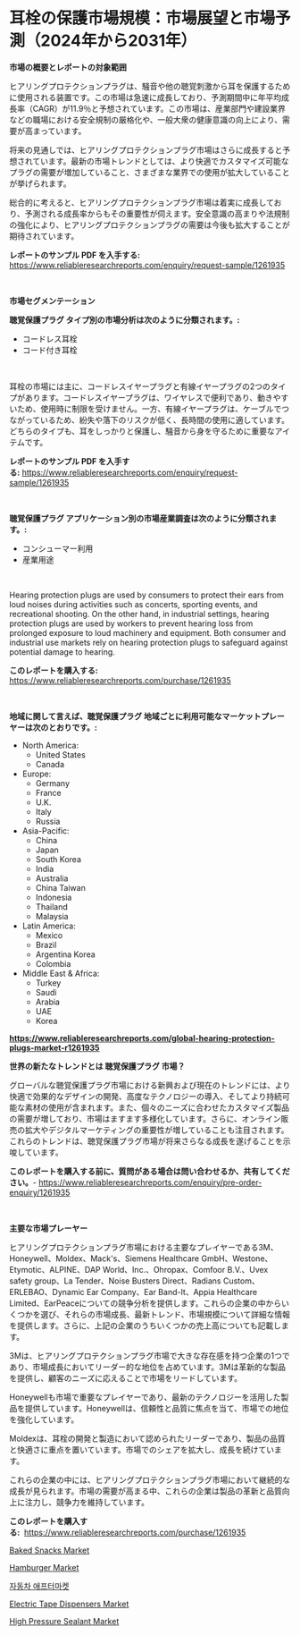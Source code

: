 <p><h1>耳栓の保護市場規模：市場展望と市場予測（2024年から2031年）</h1></p><p><strong>市場の概要とレポートの対象範囲</strong></p>
<p><p>ヒアリングプロテクションプラグは、騒音や他の聴覚刺激から耳を保護するために使用される装置です。この市場は急速に成長しており、予測期間中に年平均成長率（CAGR）が11.9％と予想されています。この市場は、産業部門や建設業界などの職場における安全規制の厳格化や、一般大衆の健康意識の向上により、需要が高まっています。</p><p>将来の見通しでは、ヒアリングプロテクションプラグ市場はさらに成長すると予想されています。最新の市場トレンドとしては、より快適でカスタマイズ可能なプラグの需要が増加していること、さまざまな業界での使用が拡大していることが挙げられます。</p><p>総合的に考えると、ヒアリングプロテクションプラグ市場は着実に成長しており、予測される成長率からもその重要性が伺えます。安全意識の高まりや法規制の強化により、ヒアリングプロテクションプラグの需要は今後も拡大することが期待されています。</p></p>
<p><strong>レポートのサンプル PDF を入手する:</strong> <a href="https://www.reliableresearchreports.com/enquiry/request-sample/1261935">https://www.reliableresearchreports.com/enquiry/request-sample/1261935</a></p>
<p>&nbsp;</p>
<p><strong>市場セグメンテーション</strong></p>
<p><strong>聴覚保護プラグ タイプ別の市場分析は次のように分類されます。:</strong></p>
<p><ul><li>コードレス耳栓</li><li>コード付き耳栓</li></ul></p>
<p>&nbsp;</p>
<p><p>耳栓の市場には主に、コードレスイヤープラグと有線イヤープラグの2つのタイプがあります。コードレスイヤープラグは、ワイヤレスで便利であり、動きやすいため、使用時に制限を受けません。一方、有線イヤープラグは、ケーブルでつながっているため、紛失や落下のリスクが低く、長時間の使用に適しています。どちらのタイプも、耳をしっかりと保護し、騒音から身を守るために重要なアイテムです。</p></p>
<p><strong>レポートのサンプル PDF を入手する:</strong>&nbsp;<a href="https://www.reliableresearchreports.com/enquiry/request-sample/1261935">https://www.reliableresearchreports.com/enquiry/request-sample/1261935</a></p>
<p>&nbsp;</p>
<p><strong> 聴覚保護プラグ アプリケーション別の市場産業調査は次のように分類されます。:</strong></p>
<p><ul><li>コンシューマー利用</li><li>産業用途</li></ul></p>
<p>&nbsp;</p>
<p><p>Hearing protection plugs are used by consumers to protect their ears from loud noises during activities such as concerts, sporting events, and recreational shooting. On the other hand, in industrial settings, hearing protection plugs are used by workers to prevent hearing loss from prolonged exposure to loud machinery and equipment. Both consumer and industrial use markets rely on hearing protection plugs to safeguard against potential damage to hearing.</p></p>
<p><strong>このレポートを購入する:</strong>&nbsp; <a href="https://www.reliableresearchreports.com/purchase/1261935">https://www.reliableresearchreports.com/purchase/1261935</a></p>
<p>&nbsp;</p>
<p><strong>地域に関して言えば、聴覚保護プラグ 地域ごとに利用可能なマーケットプレーヤーは次のとおりです。:</strong></p>
<p><ul>
    <li>
        North America:
        <ul>
            <li>United States</li>
            <li>Canada</li>
        </ul>
    </li>
    <li>
        Europe:
        <ul>
            <li>Germany</li>
            <li>France</li>
            <li>U.K.</li>
            <li>Italy</li>
            <li>Russia</li>
        </ul>
    </li>
    <li>
        Asia-Pacific:
        <ul>
            <li>China</li>
            <li>Japan</li>
            <li>South Korea</li>
            <li>India</li>
            <li>Australia</li>
            <li>China Taiwan</li>
            <li>Indonesia</li>
            <li>Thailand</li>
            <li>Malaysia</li>
        </ul>
    </li>
    <li>
        Latin America:
        <ul>
            <li>Mexico</li>
            <li>Brazil</li>
            <li>Argentina Korea</li>
            <li>Colombia</li>
        </ul>
    </li>
    <li>
        Middle East & Africa:
        <ul>
            <li>Turkey</li>
            <li>Saudi</li>
            <li>Arabia</li>
            <li>UAE</li>
            <li>Korea</li>
        </ul>
    </li>
    </ul></p>
<p><strong><a href="https://www.reliableresearchreports.com/global-hearing-protection-plugs-market-r1261935">https://www.reliableresearchreports.com/global-hearing-protection-plugs-market-r1261935</a></strong>&nbsp;</p>
<p><strong>世界の新たなトレンドとは 聴覚保護プラグ 市場？</strong></p>
<p><p>グローバルな聴覚保護プラグ市場における新興および現在のトレンドには、より快適で効果的なデザインの開発、高度なテクノロジーの導入、そしてより持続可能な素材の使用が含まれます。また、個々のニーズに合わせたカスタマイズ製品の需要が増しており、市場はますます多様化しています。さらに、オンライン販売の拡大やデジタルマーケティングの重要性が増していることも注目されます。これらのトレンドは、聴覚保護プラグ市場が将来さらなる成長を遂げることを示唆しています。</p></p>
<p><strong>このレポートを購入する前に、質問がある場合は問い合わせるか、共有してください。</strong>- <a href="https://www.reliableresearchreports.com/enquiry/pre-order-enquiry/1261935">https://www.reliableresearchreports.com/enquiry/pre-order-enquiry/1261935</a></p>
<p>&nbsp;</p>
<p><strong>主要な市場プレーヤー</strong></p>
<p><p>ヒアリングプロテクションプラグ市場における主要なプレイヤーである3M、Honeywell、Moldex、Mack's、Siemens Healthcare GmbH、Westone、Etymotic、ALPINE、DAP World、Inc.、Ohropax、Comfoor B.V.、Uvex safety group、La Tender、Noise Busters Direct、Radians Custom、ERLEBAO、Dynamic Ear Company、Ear Band-It、Appia Healthcare Limited、EarPeaceについての競争分析を提供します。これらの企業の中からいくつかを選び、それらの市場成長、最新トレンド、市場規模について詳細な情報を提供します。さらに、上記の企業のうちいくつかの売上高についても記載します。</p><p>3Mは、ヒアリングプロテクションプラグ市場で大きな存在感を持つ企業の1つであり、市場成長においてリーダー的な地位を占めています。3Mは革新的な製品を提供し、顧客のニーズに応えることで市場をリードしています。</p><p>Honeywellも市場で重要なプレイヤーであり、最新のテクノロジーを活用した製品を提供しています。Honeywellは、信頼性と品質に焦点を当て、市場での地位を強化しています。</p><p>Moldexは、耳栓の開発と製造において認められたリーダーであり、製品の品質と快適さに重点を置いています。市場でのシェアを拡大し、成長を続けています。</p><p>これらの企業の中には、ヒアリングプロテクションプラグ市場において継続的な成長が見られます。市場の需要が高まる中、これらの企業は製品の革新と品質向上に注力し、競争力を維持しています。</p></p>
<p><strong>このレポートを購入する:</strong>&nbsp;&nbsp;<a href="https://www.reliableresearchreports.com/purchase/1261935">https://www.reliableresearchreports.com/purchase/1261935</a></p>
<p><p><a href="https://github.com/Glendatilghmankmgz0rbhwpy/Market-Research-Report-List-1/blob/main/baked-snacks-market.md">Baked Snacks Market</a></p><p><a href="https://github.com/BryceTownsendr/Market-Research-Report-List-4/blob/main/hamburger-market.md">Hamburger Market</a></p><p><a href="https://github.com/fernandotryO5lson96765/Market-Research-Report-List-1/blob/main/966569617426.md">자동차 애프터마켓</a></p><p><a href="https://view.publitas.com/reportprime-1/insights-into-electric-tape-dispensers-market-size-analysing-market-share-trends-and-growth-from-2024-to-2031/">Electric Tape Dispensers Market</a></p><p><a href="https://butternut-bug-553.notion.site/High-Pressure-Sealant-Market-Research-Report-Provides-thorough-Industry-Overview-which-offers-an-In-f9640ef9d17c433eb3e889b16b501694">High Pressure Sealant Market</a></p></p>